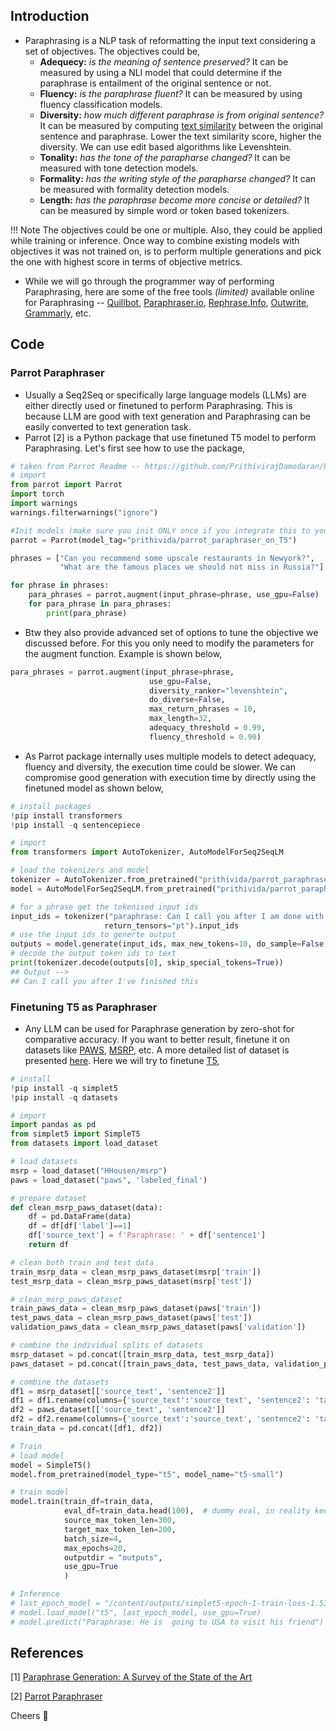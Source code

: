 ## Introduction

- Paraphrasing is a NLP task of reformatting the input text considering a set of objectives. The objectives could be,
  - **Adequecy:** *is the meaning of sentence preserved?* It can be measured by using a NLI model that could determine if the paraphrase is entailment of the original sentence or not. 
  - **Fluency:** *is the paraphrase fluent?* It can be measured by using fluency classification models.
  - **Diversity:** *how much different paraphrase is from original sentence?* It can be measured by computing [text similarity](text_similarity.md) between the original sentence and paraphrase. Lower the text similarity score, higher the diversity. We can use edit based algorithms like Levenshtein. 
  - **Tonality:** *has the tone of the parapharse changed?* It can be measured with tone detection models.
  - **Formality:** *has the writing style of the parapharse changed?* It can be measured with formality detection models.
  - **Length:** *has the paraphrase become more concise or detailed?* It can be measured by simple word or token based tokenizers. 

!!! Note
    The objectives could be one or multiple. Also, they could be applied while training or inference. Once way to combine existing models with objectives it was not trained on, is to perform multiple generations and pick the one with highest score in terms of objective metrics. 

- While we will go through the programmer way of performing Paraphrasing, here are some of the free tools *(limited)* available online for Paraphrasing -- [Quillbot](https://quillbot.com/), [Paraphraser.io](https://www.paraphraser.io/), [Rephrase.Info](https://www.rephrase.info/), [Outwrite](https://www.outwrite.com/), [Grammarly](https://app.grammarly.com/), etc.

## Code

### Parrot Paraphraser

- Usually a Seq2Seq or specifically large language models (LLMs) are either directly used or finetuned to perform Paraphrasing. This is because LLM are good with text generation and Paraphrasing can be easily converted to text generation task. 
- Parrot [2] is a Python package that use finetuned T5 model to perform Paraphrasing. Let's first see how to use the package, 

``` python linenums="1"
# taken from Parrot Readme -- https://github.com/PrithivirajDamodaran/Parrot_Paraphraser
# import
from parrot import Parrot
import torch
import warnings
warnings.filterwarnings("ignore")

#Init models (make sure you init ONLY once if you integrate this to your code)
parrot = Parrot(model_tag="prithivida/parrot_paraphraser_on_T5")

phrases = ["Can you recommend some upscale restaurants in Newyork?",
           "What are the famous places we should not miss in Russia?"]

for phrase in phrases:
    para_phrases = parrot.augment(input_phrase=phrase, use_gpu=False)
    for para_phrase in para_phrases:
        print(para_phrase)
```

- Btw they also provide advanced set of options to tune the objective we discussed before. For this you only need to modify the parameters for the augment function. Example is shown below, 

``` python linenums="1"
para_phrases = parrot.augment(input_phrase=phrase,
                               use_gpu=False,
                               diversity_ranker="levenshtein",
                               do_diverse=False, 
                               max_return_phrases = 10, 
                               max_length=32, 
                               adequacy_threshold = 0.99, 
                               fluency_threshold = 0.90)
```

- As Parrot package internally uses multiple models to detect adequacy, fluency and diversity, the execution time could be slower. We can compromise good generation with execution time by directly using the finetuned model as shown below, 

``` python linenums="1"
# install packages
!pip install transformers
!pip install -q sentencepiece

# import
from transformers import AutoTokenizer, AutoModelForSeq2SeqLM

# load the tokenizers and model
tokenizer = AutoTokenizer.from_pretrained("prithivida/parrot_paraphraser_on_T5")
model = AutoModelForSeq2SeqLM.from_pretrained("prithivida/parrot_paraphraser_on_T5")

# for a phrase get the tokenised input ids
input_ids = tokenizer("paraphrase: Can I call you after I am done with this thing I am working on?", 
                     return_tensors="pt").input_ids
# use the input ids to generte output
outputs = model.generate(input_ids, max_new_tokens=10, do_sample=False, num_beams=1, length_penalty=5)
# decode the output token ids to text
print(tokenizer.decode(outputs[0], skip_special_tokens=True))
## Output --> 
## Can I call you after I've finished this
```

### Finetuning T5 as Paraphraser

- Any LLM can be used for Paraphrase generation by zero-shot for comparative accuracy. If you want to better result, finetune it on datasets like [PAWS](https://huggingface.co/datasets/paws), [MSRP](https://huggingface.co/datasets/HHousen/msrp), etc. A more detailed list of dataset is presented [here](https://www.sbert.net/examples/training/paraphrases/README.html). Here we will try to finetune [T5](T5.md), 

``` python linenums="1"
# install
!pip install -q simplet5
!pip install -q datasets

# import
import pandas as pd
from simplet5 import SimpleT5
from datasets import load_dataset

# load datasets
msrp = load_dataset("HHousen/msrp")
paws = load_dataset("paws", 'labeled_final')

# prepare dataset
def clean_msrp_paws_dataset(data):
    df = pd.DataFrame(data)
    df = df[df['label']==1]
    df['source_text'] = f'Paraphrase: ' + df['sentence1']
    return df

# clean both train and test data
train_msrp_data = clean_msrp_paws_dataset(msrp['train'])
test_msrp_data = clean_msrp_paws_dataset(msrp['test'])

# clean_msrp_paws_dataset
train_paws_data = clean_msrp_paws_dataset(paws['train'])
test_paws_data = clean_msrp_paws_dataset(paws['test'])
validation_paws_data = clean_msrp_paws_dataset(paws['validation'])

# combine the individual splits of datasets
msrp_dataset = pd.concat([train_msrp_data, test_msrp_data])
paws_dataset = pd.concat([train_paws_data, test_paws_data, validation_paws_data])

# combine the datasets
df1 = msrp_dataset[['source_text', 'sentence2']]
df1 = df1.rename(columns={'source_text':'source_text', 'sentence2': 'target_text'})
df2 = paws_dataset[['source_text', 'sentence2']]
df2 = df2.rename(columns={'source_text':'source_text', 'sentence2': 'target_text'})
train_data = pd.concat([df1, df2])

# Train
# load model
model = SimpleT5()
model.from_pretrained(model_type="t5", model_name="t5-small")

# train model
model.train(train_df=train_data,
            eval_df=train_data.head(100),  # dummy eval, in reality keep some held-out samples as validation/test
            source_max_token_len=300, 
            target_max_token_len=200, 
            batch_size=4, 
            max_epochs=20, 
            outputdir = "outputs",
            use_gpu=True
            )

# Inference
# last_epoch_model = "/content/outputs/simplet5-epoch-1-train-loss-1.5314-val-loss-1.2911" # put the name here
# model.load_model("t5", last_epoch_model, use_gpu=True)
# model.predict("Paraphrase: He is  going to USA to visit his friend")
```

## References

[1] [Paraphrase Generation: A Survey of the State of the Art](https://aclanthology.org/2021.emnlp-main.414.pdf)

[2] [Parrot Paraphraser](https://github.com/PrithivirajDamodaran/Parrot_Paraphraser)

Cheers :wave: